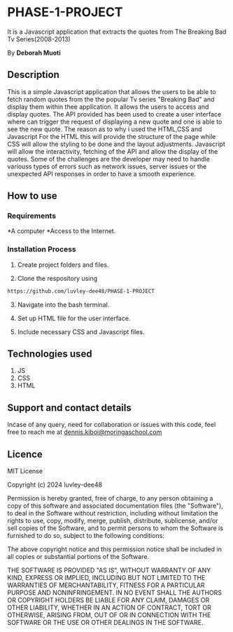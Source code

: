# PHASE-1-PROJECT

It is a Javascript application that extracts the quotes from The Breaking Bad Tv Series(2008-2013)

By **Deborah Muoti**

## Description

This is a simple Javascript application that allows the users to be able to fetch random quotes from the the popular Tv series "Breaking Bad" and display them within thee application. It allows the users to access and display quotes. The API provided has been used to create a user interface where can trigger the request of displaying a new quote and one is able to see the new quote. The reason as to why i used the HTML,CSS and Javascript
For the HTML this will provide the structure of the page while CSS will allow the styling to be done and the layout adjustments. Javascript will allow the interactivity, fetching of the API and allow the display of the quotes.
Some of the challenges are the developer may need to handle variouss types of errors such as network issues, server issues or the unexpected API responses in order to have a smooth experience.

## How to use

### Requirements

*A computer
*Access to the Internet.

### Installation Process

1. Create project folders and files.

2. Clone the respository using

```bash
https://github.com/luvley-dee48/PHASE-1-PROJECT
```

3. Navigate into the bash terminal.

4. Set up HTML file for the user interface.

5. Include necessary CSS and Javascript files.

## Technologies used

1. JS
2. CSS
3. HTML

## Support and contact details

Incase of any query, need for collaboration or issues with this code, feel free to reach me at
<dennis.kiboi@moringaschool.com>

## Licence

MIT License


Copyright (c) 2024 luvley-dee48

Permission is hereby granted, free of charge, to any person obtaining a copy
of this software and associated documentation files (the "Software"), to deal
in the Software without restriction, including without limitation the rights
to use, copy, modify, merge, publish, distribute, sublicense, and/or sell
copies of the Software, and to permit persons to whom the Software is
furnished to do so, subject to the following conditions:

The above copyright notice and this permission notice shall be included in all
copies or substantial portions of the Software.

THE SOFTWARE IS PROVIDED "AS IS", WITHOUT WARRANTY OF ANY KIND, EXPRESS OR
IMPLIED, INCLUDING BUT NOT LIMITED TO THE WARRANTIES OF MERCHANTABILITY,
FITNESS FOR A PARTICULAR PURPOSE AND NONINFRINGEMENT. IN NO EVENT SHALL THE
AUTHORS OR COPYRIGHT HOLDERS BE LIABLE FOR ANY CLAIM, DAMAGES OR OTHER
LIABILITY, WHETHER IN AN ACTION OF CONTRACT, TORT OR OTHERWISE, ARISING FROM,
OUT OF OR IN CONNECTION WITH THE SOFTWARE OR THE USE OR OTHER DEALINGS IN THE
SOFTWARE.

